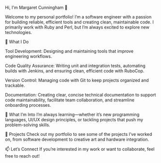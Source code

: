 Hi, I'm Margaret Cunningham 👋

Welcome to my personal portfolio! I’m a software engineer with a passion for building reliable, efficient tools and creating clean, maintainable code. I primarily work with Ruby and Perl, but I’m always excited to explore new technologies.

🔧 What I Do

Tool Development: Designing and maintaining tools that improve engineering workflows.

Code Quality Assurance: Writing unit and integration tests, automating builds with Jenkins, and ensuring clean, efficient code with RuboCop.

Version Control: Managing code with Git to keep projects organized and trackable.

Documentation: Creating clear, concise technical documentation to support code maintainability, facilitate team collaboration, and streamline onboarding processes.  

🌱 What I’m Into
I’m always learning—whether it’s new programming languages, UI/UX design principles, or tackling projects that push my problem-solving skills.

🚀 Projects
Check out my portfolio to see some of the projects I’ve worked on, from software development to creative art and hardware integration.

📫 Let’s Connect
If you’re interested in my work or want to collaborate, feel free to reach out!